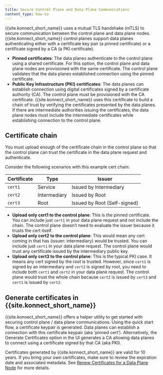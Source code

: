 ```yaml
---
title: Secure Control Plane and Data Plane Communications 
content_type: how-to
---
```


{{site.konnect_short_name}} uses a mutual TLS handshake (mTLS) to secure communication between the control plane and data plane nodes. {{site.konnect_short_name}} control planes support data planes authenticating either with a certificate key pair (a pinned certificate) or a certificate signed by a CA (a PKI certificate).
* **Pinned certificates**: The data planes authenticate to the control plane using a shared certificate. For this option, the control plane and data plane nodes are provisioned with the same certificate. The control plane validates that the data planes established connection using the pinned certificate. 
* **Public Key Infrastructure (PKI) certificates**: The data planes can establish connection using digital certificates signed by a certificate authority (CA). The control plane must be provisioned with the CA certificate. {{site.konnect_short_name}} uses this certificate to build a chain of trust by verifying the certificates presented by the data planes.  If there are intermediate authorities issuing the certificates, the data plane nodes must include the intermediate certificates while establishing connection to the control plane.

## Certificate chain 
You must upload enough of the certificate chain in the control plane so that the control plane can trust the certificate in the data plane request and authenticate.

Consider the following scenarios with this example cert chain:

| Certificate | Type         | Issuer                   |
|-------------|--------------|--------------------------|
| `cert1`     | Service      | Issued by Intermediary   |
| `cert2`     | Intermediary | Issued by Root           |
| `cert3`     | Root         | Issued by Root (Self-signed) |

* **Upload only cert1 to the control plane**: This is the pinned certificate. You can include just `cert1` in your data plane request and not include the chain. The control plane doesn’t need to evaluate the issuer because it trusts the cert itself.
* **Upload only cert2 to the control plane**: This would mean any cert coming in that has (issuer: intermediary) would be trusted. You can include just `cert1` in your data plane request. The control plane would trust any certificate issued by the intermediary public key. 
* **Upload only cert3 to the control plane**: This is the typical PKI case. It means any cert signed by the root is trusted. However, since `cert1` is signed by an intermediary and `cert2` is signed by root, you need to include both `cert1` and `cert2` in your data plane request. The control plane would trust the whole chain because `cert2` is issued by `cert3` and `cert1` is issued by `cert2`.

## Generate certificates in {{site.konnect_short_name}} 
{{site.konnect_short_name}} offers a helper utility to get started with securing control plane / data plane communications. Using the quick start flow, a certificate keypair is generated. Data planes can establish a connection with this certificate keypair (aka ‘pinned cert’). Alternatively, the Generate Certificates option in the UI generates a CA allowing data planes to connect using a certificate signed by that CA (aka PKI). 

Certificates generated by {{site.konnect_short_name}} are valid for 10 years. If you bring your own certificates, make sure to review the expiration date and associated metadata. See [Renew Certificates for a Data Plane Node](/konnect/gateway-manager/data-plane-nodes/renew-certificates/) for more details.
